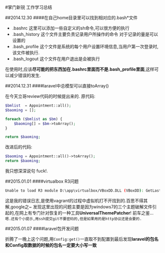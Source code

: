 ﻿#掌门新锐 工作学习总结

##2014.12.30
####在自己home目录里可以找到相对应的.bash*文件

- .bashrc 这里可以添加一些自定义的sh命令,可以很方便的执行
- .bash_history 这个文件主要负责记录用户所操作的命令 对于记录的量是可以设置的
- .bash_profile 这个文件是系统的每个用户设置环境信息,当用户第一次登录时,该文件被执行.
- .bash_logout 这个文件在用户退出是会被执行

在使用时,应该**尽可能的把东西加在.bashrc里面而不是.bash_profile里面**,这样可以减少错误的发生.

##2014.12.31
####laravel中总模型可以直接toArray()

在今天立哥review代码的时候提出来的.
原代码:
```php
$bmlist  = Appointment::all();
$baoming = [];

foreach ($bmlist as $bm) {
    $baoming[] = $bm->toArray();
}

return $baoming;
```
改进后的代码:
```php
$baoming = Appointment::all()->toArray();
return $baoming;
```
我只想深深说句 fuck!.

##2015.01.01
####virtualbox R3问题

```bash
Unable to load R3 module D:\app\virtualbox/VBoxDD.DLL (VBoxDD): GetLastError=1790 (VERR_UNRESOLVED_ERROR).
```
这是我的错误日志,是使用vagrant的过程中虚拟机打不开找到的.百思不得其解,google之~
发现这里出现的问题主要是因为windows7的三个主题破解文件引起的,在网上有专门针对恢复的一种工具**UniversalThemePatcher**! 前车之鉴...
``嗯.还有个小提示,用ssh提交git不要密码的,但是如果用的是http协议还是会要的.``

##2015.01.07
####laravel包开发问题

折腾了一晚上这个问题,用``Config:get()``一直取不到配置到最后发现**laravel的包名和Config取数据的时候的包名一定要大小写一致**